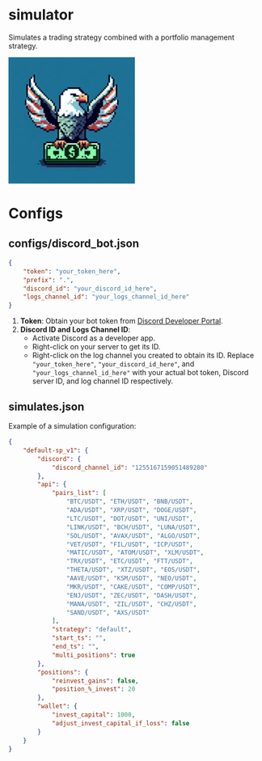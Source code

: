 # simulator
Simulates a trading strategy combined with a portfolio management strategy.

<img src="https://github.com/smartswap-org/simulator/blob/74493bf848cdb234507e7518d06b5dd75421079b/assets/simulator-logo.jpeg" width="250" height="250">

# Configs

## configs/discord_bot.json

```json
{
    "token": "your_token_here",
    "prefix": ".",
    "discord_id": "your_discord_id_here",
    "logs_channel_id": "your_logs_channel_id_here"
}
```
1. **Token**: Obtain your bot token from [Discord Developer Portal](https://discord.com/developers/applications/).
2. **Discord ID and Logs Channel ID**:
   - Activate Discord as a developer app.
   - Right-click on your server to get its ID.
   - Right-click on the log channel you created to obtain its ID.
Replace `"your_token_here"`, `"your_discord_id_here"`, and `"your_logs_channel_id_here"` with your actual bot token, Discord server ID, and log channel ID respectively.

## simulates.json
Example of a simulation configuration:
```json
{
    "default-sp_v1": {
        "discord": {
            "discord_channel_id": "1255167159051489280"
        },
        "api": {
            "pairs_list": [
                "BTC/USDT", "ETH/USDT", "BNB/USDT",
                "ADA/USDT", "XRP/USDT", "DOGE/USDT",
                "LTC/USDT", "DOT/USDT", "UNI/USDT",
                "LINK/USDT", "BCH/USDT", "LUNA/USDT",
                "SOL/USDT", "AVAX/USDT", "ALGO/USDT",
                "VET/USDT", "FIL/USDT", "ICP/USDT",
                "MATIC/USDT", "ATOM/USDT", "XLM/USDT",
                "TRX/USDT", "ETC/USDT", "FTT/USDT",
                "THETA/USDT", "XTZ/USDT", "EOS/USDT",
                "AAVE/USDT", "KSM/USDT", "NEO/USDT",
                "MKR/USDT", "CAKE/USDT", "COMP/USDT",
                "ENJ/USDT", "ZEC/USDT", "DASH/USDT",
                "MANA/USDT", "ZIL/USDT", "CHZ/USDT",
                "SAND/USDT", "AXS/USDT"
            ],
            "strategy": "default",
            "start_ts": "",
            "end_ts": "",
            "multi_positions": true
        },
        "positions": {
            "reinvest_gains": false,
            "position_%_invest": 20
        },
        "wallet": {
            "invest_capital": 1000,
            "adjust_invest_capital_if_loss": false
        }
    }
}
```
